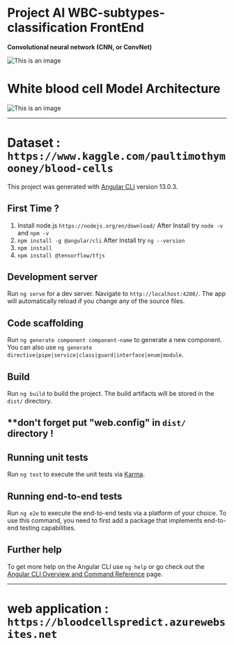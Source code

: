 # Project AI WBC-subtypes-classification FrontEnd

**Convolutional neural network (CNN, or ConvNet)**

![This is an image](https://miro.medium.com/max/1400/1*kkyW7BR5FZJq4_oBTx3OPQ.png)

# **White blood cell Model Architecture**


![This is an image](https://raw.githubusercontent.com/pBossq/Project_AI_WBC-subtypes-classification/main/Model%20Architecture%20CNN.jpg)

-----------------------------------------------------------------------------------------------------------------------
# Dataset : `https://www.kaggle.com/paultimothymooney/blood-cells`

This project was generated with [Angular CLI](https://github.com/angular/angular-cli) version 13.0.3.

## First Time ?

1. Install node.js `https://nodejs.org/en/download/`
After Install try `node -v` and `npm -v`
2. `npm install -g @angular/cli` After Install try `ng --version`
3. `npm install`
4. `npm install @tensorflow/tfjs`
## Development server 

Run `ng serve` for a dev server. Navigate to `http://localhost:4200/`. The app will automatically reload if you change any of the source files.

## Code scaffolding

Run `ng generate component component-name` to generate a new component. You can also use `ng generate directive|pipe|service|class|guard|interface|enum|module`.

## Build

Run `ng build` to build the project. The build artifacts will be stored in the `dist/` directory.
## ****don't forget put "web.config" in `dist/` directory !**


## Running unit tests

Run `ng test` to execute the unit tests via [Karma](https://karma-runner.github.io).

## Running end-to-end tests

Run `ng e2e` to execute the end-to-end tests via a platform of your choice. To use this command, you need to first add a package that implements end-to-end testing capabilities.

## Further help

To get more help on the Angular CLI use `ng help` or go check out the [Angular CLI Overview and Command Reference](https://angular.io/cli) page.

-----------------------------------------------------------------------------------------------------------------------

# web application : `https://bloodcellspredict.azurewebsites.net`
